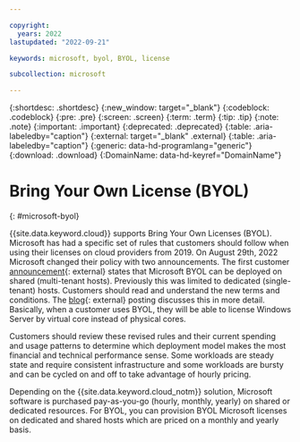 ```yaml
---

copyright:
  years: 2022
lastupdated: "2022-09-21"

keywords: microsoft, byol, BYOL, license

subcollection: microsoft

---
```


{:shortdesc: .shortdesc}
{:new_window: target="_blank"}
{:codeblock: .codeblock}
{:pre: .pre}
{:screen: .screen}
{:term: .term}
{:tip: .tip}
{:note: .note}
{:important: .important}
{:deprecated: .deprecated}
{:table: .aria-labeledby="caption"}
{:external: target="_blank" .external}
{:table: .aria-labeledby="caption"}
{:generic: data-hd-programlang="generic"}
{:download: .download}
{:DomainName: data-hd-keyref="DomainName"}

# Bring Your Own License (BYOL)
{: #microsoft-byol}

{{site.data.keyword.cloud}} supports Bring Your Own Licenses (BYOL). Microsoft has had a specific set of rules that customers should follow when using their licenses on cloud providers from 2019. On August 29th, 2022 Microsoft changed their policy with two announcements. The first customer [announcement](https://www.microsoft.com/en-us/licensing/news/options-for-hosted-cloud){: external} states that Microsoft BYOL can be deployed on shared (multi-tenant hosts). Previously this was limited to dedicated (single-tenant) hosts. Customers should read and understand the new terms and conditions. The [blog](https://blogs.partner.microsoft.com/mpn/new-licensing-benefits-make-bringing-workloads-and-licenses-to-partners-clouds-easier/){: external} posting discusses this in more detail. Basically, when a customer uses BYOL, they will be able to license Windows Server by virtual core instead of physical cores.

Customers should review these revised rules and their current spending and usage patterns to determine which deployment model makes the most financial and technical performance sense. Some workloads are steady state and require consistent infrastructure and some workloads are bursty and can be cycled on and off to take advantage of hourly pricing.

Depending on the {{site.data.keyword.cloud_notm}} solution, Microsoft software is purchased pay-as-you-go (hourly, monthly, yearly) on shared or dedicated resources. For BYOL, you can provision BYOL Microsoft licenses on dedicated and shared hosts which are priced on a monthly and yearly basis.

